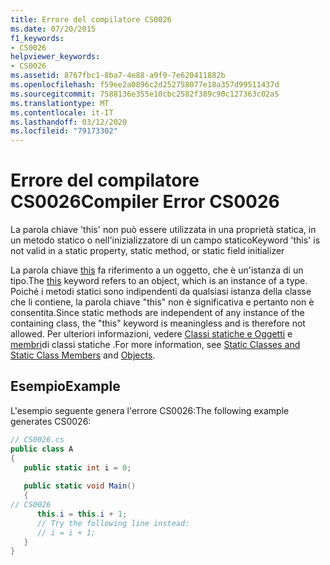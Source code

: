 ```yaml
---
title: Errore del compilatore CS0026
ms.date: 07/20/2015
f1_keywords:
- CS0026
helpviewer_keywords:
- CS0026
ms.assetid: 8767fbc1-8ba7-4e88-a9f9-7e620411882b
ms.openlocfilehash: f59ee2a0896c2d252758077e18a357d99511437d
ms.sourcegitcommit: 7588136e355e10cbc2582f389c90c127363c02a5
ms.translationtype: MT
ms.contentlocale: it-IT
ms.lasthandoff: 03/12/2020
ms.locfileid: "79173302"
---
```

# <a name="compiler-error-cs0026"></a><span data-ttu-id="d4e32-102">Errore del compilatore CS0026</span><span class="sxs-lookup"><span data-stu-id="d4e32-102">Compiler Error CS0026</span></span>
<span data-ttu-id="d4e32-103">La parola chiave 'this' non può essere utilizzata in una proprietà statica, in un metodo statico o nell'inizializzatore di un campo statico</span><span class="sxs-lookup"><span data-stu-id="d4e32-103">Keyword 'this' is not valid in a static property, static method, or static field initializer</span></span>  
  
 <span data-ttu-id="d4e32-104">La parola chiave [this](../language-reference/keywords/this.md) fa riferimento a un oggetto, che è un'istanza di un tipo.</span><span class="sxs-lookup"><span data-stu-id="d4e32-104">The [this](../language-reference/keywords/this.md) keyword refers to an object, which is an instance of a type.</span></span> <span data-ttu-id="d4e32-105">Poiché i metodi statici sono indipendenti da qualsiasi istanza della classe che li contiene, la parola chiave "this" non è significativa e pertanto non è consentita.</span><span class="sxs-lookup"><span data-stu-id="d4e32-105">Since static methods are independent of any instance of the containing class, the "this" keyword is meaningless and is therefore not allowed.</span></span> <span data-ttu-id="d4e32-106">Per ulteriori informazioni, vedere [Classi statiche e Oggetti](../programming-guide/classes-and-structs/static-classes-and-static-class-members.md) e [membri](../programming-guide/classes-and-structs/objects.md)di classi statiche .</span><span class="sxs-lookup"><span data-stu-id="d4e32-106">For more information, see [Static Classes and Static Class Members](../programming-guide/classes-and-structs/static-classes-and-static-class-members.md) and [Objects](../programming-guide/classes-and-structs/objects.md).</span></span>  
  
## <a name="example"></a><span data-ttu-id="d4e32-107">Esempio</span><span class="sxs-lookup"><span data-stu-id="d4e32-107">Example</span></span>  
 <span data-ttu-id="d4e32-108">L'esempio seguente genera l'errore CS0026:</span><span class="sxs-lookup"><span data-stu-id="d4e32-108">The following example generates CS0026:</span></span>  
  
```csharp  
// CS0026.cs  
public class A  
{  
   public static int i = 0;  
  
   public static void Main()  
   {  
// CS0026  
      this.i = this.i + 1;
      // Try the following line instead:  
      // i = i + 1;  
   }  
}  
```
